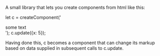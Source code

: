 A small library that lets you create components from html like this:

let c = createComponent('<div name="name" title="Hello {{x + 1}}">some text</div>');
c.update({x: 5});

Having done this, c becomes a component that can change its markup based on data supplied in subsequent calls to c.update.
